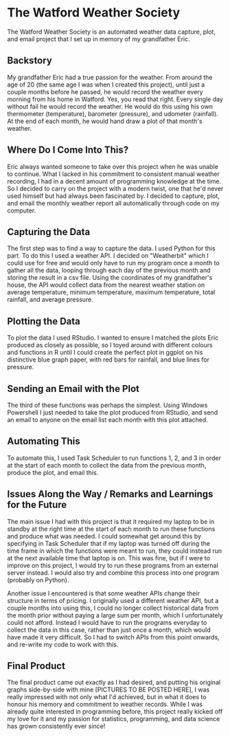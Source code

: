 # The Watford Weather Society

The Watford Weather Society is an automated weather data capture, plot, and email project that I set up in memory of my grandfather Eric.

## Backstory

My grandfather Eric had a true passion for the weather. From around the age of 20 (the same age I was when I created this project), until just a couple months before he passed, he would record the weather every morning from his home in Watford. Yes, you read that right. Every single day without fail he would record the weather. He would do this using his own thermometer (temperature), barometer (pressure), and udometer (rainfall). At the end of each month, he would hand draw a plot of that month's weather.

## Where Do I Come Into This?

Eric always wanted someone to take over this project when he was unable to continue. What I lacked in his commitment to consistent manual weather recording, I had in a decent amount of programming knowledge at the time. So I decided to carry on the project with a modern twist, one that he'd never used himself but had always been fascinated by. I decided to capture, plot, and email the monthly weather report all automatically through code on my computer.

## Capturing the Data

The first step was to find a way to capture the data. I used Python for this part. To do this I used a weather API. I decided on "Weatherbit" which I could use for free and would only have to run my program once a month to gather all the data, looping through each day of the previous month and storing the result in a csv file. Using the coordinates of my grandfather's house, the API would collect data from the nearest weather station on average temperature, minimum temperature, maximum temperature, total rainfall, and average pressure.

## Plotting the Data

To plot the data I used RStudio. I wanted to ensure I matched the plots Eric produced as closely as possible, so I toyed around with different colours and functions in R until I could create the perfect plot in ggplot on his distinctive blue graph paper, with red bars for rainfall, and blue lines for pressure.

## Sending an Email with the Plot

The third of these functions was perhaps the simplest. Using Windows Powershell I just needed to take the plot produced from RStudio, and send an email to anyone on the email list each month with this plot attached.

## Automating This

To automate this, I used Task Scheduler to run functions 1, 2, and 3 in order at the start of each month to collect the data from the previous month, produce the plot, and email this.

## Issues Along the Way / Remarks and Learnings for the Future

The main issue I had with this project is that it required my laptop to be in standby at the right time at the start of each month to run these functions and produce what was needed. I could somewhat get around this by specifying in Task Scheduler that if my laptop was turned off during the time frame in which the functions were meant to run, they could instead run at the next available time that laptop is on. This was fine, but if I were to improve on this project, I would try to run these programs from an external server instead. I would also try and combine this process into one program (probably on Python).

Another issue I encountered is that some weather APIs change their structure in terms of pricing. I originally used a different weather API, but a couple months into using this, I could no longer collect historical data from the month prior without paying a large sum per month, which I unfortunately could not afford. Instead I would have to run the programs everyday to collect the data in this case, rather than just once a month, which would have made it very difficult. So I had to switch APIs from this point onwards, and re-write my code to work with this.

## Final Product

The final product came out exactly as I had desired, and putting his original graphs side-by-side with mine [PICTURES TO BE POSTED HERE], I was really impressed with not only what I'd achieved, but in what it does to honour his memory and commitment to weather records. While I was already quite interested in programming before, this project really kicked off my love for it and my passion for statistics, programming, and data science has grown consistently ever since!
